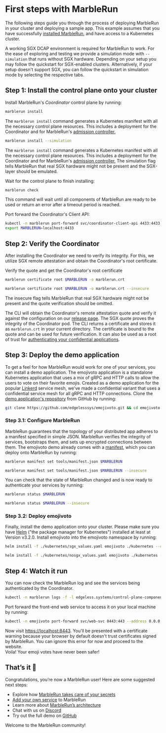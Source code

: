 # First steps with MarbleRun

The following steps guide you through the process of deploying MarbleRun in your cluster and deploying a sample app. This example assumes that you have successfully [installed MarbleRun](./installation.md), and have access to a Kubernetes cluster.

A working SGX DCAP environment is required for MarbleRun to work. For the ease of exploring and testing we provide a simulation mode with `--simulation` that runs without SGX hardware.
Depending on your setup you may follow the quickstart for SGX-enabled clusters. Alternatively, if your setup doesn't support SGX, you can follow the quickstart in simulation mode by selecting the respective tabs.

## Step 1: Install the control plane onto your cluster

Install MarbleRun's *Coordinator* control plane by running:

<tabs groupId="install">
<tabItem value="SGX" label="With SGX">

```bash
marblerun install
```

The `marblerun install` command generates a Kubernetes manifest with all the necessary control plane resources.
This includes a deployment for the Coordinator and for MarbleRun's [admission controller.](../features/kubernetes-integration.md)

</tabItem>
<tabItem value="Simulation" label="In simulation mode">

```bash
marblerun install --simulation
```

The `marblerun install` command generates a Kubernetes manifest with all the necessary control plane resources.
This includes a deployment for the Coordinator and for MarbleRun's [admission controller.](../features/kubernetes-integration.md)
The simulation flag tells MarbleRun that real SGX hardware might not be present and the SGX-layer should be emulated.

</tabItem>
</tabs>



Wait for the control plane to finish installing:

```bash
marblerun check
```

This command will wait until all components of MarbleRun are ready to be used or return an error after a timeout period is reached.

Port forward the Coordinator's Client API:

```bash
kubectl -n marblerun port-forward svc/coordinator-client-api 4433:4433 --address localhost >/dev/null &
export MARBLERUN=localhost:4433
```

## Step 2: Verify the Coordinator

After installing the Coordinator we need to verify its integrity.
For this, we utilize SGX remote attestation and obtain the Coordinator's root certificate.

Verify the quote and get the Coordinator's root certificate

<tabs groupId="verify">
<tabItem value="SGX" label="With SGX">

```bash
marblerun certificate root $MARBLERUN -o marblerun.crt
```

</tabItem>
<tabItem value="Simulation" label="In simulation mode">

```bash
marblerun certificate root $MARBLERUN -o marblerun.crt --insecure
```
The insecure flag tells MarbleRun that real SGX hardware might not be present and the quote verification should be omitted.

</tabItem>
</tabs>

The CLI will obtain the Coordinator's remote attestation quote and verify it against the configuration on our [release page](https://github.com/edgelesssys/marblerun/releases/latest/download/coordinator-era.json).
The SGX quote proves the integrity of the Coordinator pod.
The CLI returns a certificate and stores it as `marblerun.crt` in your current directory.
The certificate is bound to the quote and can be used for future verification.
It can also be used as a root of trust for [authenticating your confidential applications](../features/attestation.md).

## Step 3: Deploy the demo application

To get a feel for how MarbleRun would work for one of your services, you can install a demo application.
The emojivoto application is a standalone Kubernetes application that uses a mix of gRPC and HTTP calls to allow the users to vote on their favorite emojis.
Created as a demo application for the popular [Linkerd](https://linkerd.io) service mesh, we've made a confidential variant that uses a confidential service mesh for all gRPC and HTTP connections.
Clone the [demo application's repository](https://github.com/edgelesssys/emojivoto.git) from GitHub by running:

```bash
git clone https://github.com/edgelesssys/emojivoto.git && cd emojivoto
```

### Step 3.1: Configure MarbleRun

MarbleRun guarantees that the topology of your distributed app adheres to a manifest specified in simple JSON.
MarbleRun verifies the integrity of services, bootstraps them, and sets up encrypted connections between them.
The emojivoto demo already comes with a [manifest](https://github.com/edgelesssys/emojivoto/blob/main/tools/manifest.json), which you can deploy onto MarbleRun by running:

<tabs groupId="configure">
<tabItem value="SGX" label="With SGX">

```bash
marblerun manifest set tools/manifest.json $MARBLERUN
```

</tabItem>
<tabItem value="Simulation" label="In simulation mode">

```bash
marblerun manifest set tools/manifest.json $MARBLERUN --insecure
```

</tabItem>
</tabs>


You can check that the state of MarbleRun changed and is now ready to authenticate your services by running:

<tabs groupId="status">
<tabItem value="SGX" label="With SGX">

```bash
marblerun status $MARBLERUN
```

</tabItem>
<tabItem value="Simulation" label="In simulation mode">

```bash
marblerun status $MARBLERUN --insecure
```

</tabItem>
</tabs>

### Step 3.2: Deploy emojivoto

Finally, install the demo application onto your cluster.
Please make sure you have [Helm](https://helm.sh/docs/intro/install/) ("the package manager for Kubernetes") installed at least at Version v3.2.0.
Install emojivoto into the emojivoto namespace by running:

<tabs groupId="verify">
<tabItem value="SGX" label="With SGX">

```bash
helm install -f ./kubernetes/sgx_values.yaml emojivoto ./kubernetes --create-namespace -n emojivoto
```

</tabItem>
<tabItem value="Simulation" label="In simulation mode">

```bash
helm install -f ./kubernetes/nosgx_values.yaml emojivoto ./kubernetes --create-namespace -n emojivoto
```

</tabItem>
</tabs>

## Step 4: Watch it run

You can now check the MarbleRun log and see the services being authenticated by the Coordinator.

```bash
kubectl -n marblerun logs -f -l edgeless.systems/control-plane-component=coordinator
```

Port forward the front-end web service to access it on your local machine by running:

```bash
kubectl -n emojivoto port-forward svc/web-svc 8443:443 --address 0.0.0.0
```

Now visit [https://localhost:8443](https://localhost:8443).
You'll be presented with a certificate warning because your browser by default doesn't trust certificates signed by MarbleRun.
You can ignore this error for now and proceed to the website.\
Voila! Your emoji votes have never been safer!

## That’s it 👏

Congratulations, you’re now a MarbleRun user! Here are some suggested next steps:

* Explore how [MarbleRun takes care of your secrets](../features/secrets-management.md)
* [Add your own service](../workflows/add-service.md) to MarbleRun
* Learn more about [MarbleRun’s architecture](../architecture/concepts.md)
* Chat with us on [Discord](https://discord.gg/rH8QTH56JN)
* Try out the full demo on [GitHub](https://github.com/edgelesssys/emojivoto)

Welcome to the MarbleRun community!
